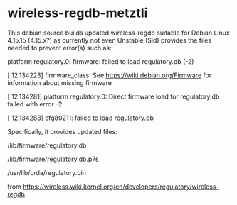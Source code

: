 # wireless-regdb-metztli

This debian source builds updated wireless-regdb suitable for Debian Linux 4.15.15 (4.15.x?)
 as currently not even Unstable (Sid) provides the files needed to prevent error(s) such as:


platform regulatory.0: firmware: failed to load regulatory.db (-2)

[   12.134223] firmware_class: See https://wiki.debian.org/Firmware for information about missing firmware

[   12.134281] platform regulatory.0: Direct firmware load for regulatory.db failed with error -2

[   12.134283] cfg80211: failed to load regulatory.db


Specifically, it provides updated files:

/lib/firmware/regulatory.db

/lib/firmware/regulatory.db.p7s

/usr/lib/crda/regulatory.bin

from https://wireless.wiki.kernel.org/en/developers/regulatory/wireless-regdb

